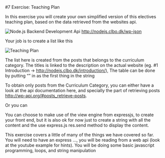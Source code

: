 #7 Exercise: Teaching Plan

In this exercise you will create your own simplified version of this electives teaching plan, based on the data retrieved from the websites api.

![Node.js Backend Development Api](https://raw.githubusercontent.com/keanodejs/08_Exercise_Teaching_Plan/master/img/Screen%20Shot%202015-10-17%20at%2018.46.53.png)
http://nodejs.clbo.dk/wp-json

Your job is to create a list like this

![Teaching Plan](https://raw.githubusercontent.com/keanodejs/08_Exercise_Teaching_Plan/master/img/Screen%20Shot%202015-10-17%20at%2018.47.40.png)

The list here is created from the posts that belongs to the curriculum category. The titles is linked to the description on the actual website (eg. #1 Introduction -> http://nodejs.clbo.dk/introduction/), The table can be done by putting “<table>” in as the first thing in the string

To obtain only posts from the Curriculum Category, you can either have a look at the api documentation here, and specially the part of retrieving posts http://wp-api.org/#posts_retrieve-posts.

Or you can 

You can choose to make use of the view engine from expressjs, to create your front end, but it is also ok for now just to create a string with all the content and the use express.js res.send method to display the content.


This exercise covers a little of many of the things we have covered so far.
You will need to have an express …, you will be reading from a web api (look at the youtube example for hints). You will be doing some basic javascript programming, loops, and string manipulation



